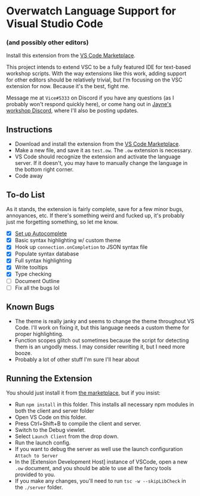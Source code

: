 # Overwatch Language Support for Visual Studio Code
### (and possibly other editors)

Install this extension from the [VS Code Marketplace](https://marketplace.visualstudio.com/items?itemName=vicerust.overwatch&ssr=false).

This project intends to extend VSC to be a fully featured IDE for text-based workshop scripts. With the way extensions like this work, adding support for other editors should be relatively trivial, but I'm focusing on the VSC extension for now. Because it's the best, fight me.

Message me at `Vice#5333` on Discord if you have any questions (as I probably won't respond quickly here), or come hang out in [Jayne's workshop Discord](https://discord.gg/qft8x2X), where I'll also be posting updates.

## Instructions

- Download and install the extension from the [VS Code Marketplace](https://marketplace.visualstudio.com/items?itemName=vicerust.overwatch&ssr=false).
- Make a new file, and save it as `test.ow`. The `.ow` extension is necessary.
- VS Code should recognize the extension and activate the language server. If it doesn't, you may have to manually change the language in the bottom right corner.
- Code away

## To-do List

As it stands, the extension is fairly complete, save for a few minor bugs, annoyances, etc. If there's something weird and fucked up, it's probably just me forgetting something, so let me know.

- [x] [Set up Autocomplete](https://streamable.com/oo22t)
- [x] Basic syntax highlighting w/ custom theme
- [x] Hook up `connection.onCompletion` to JSON syntax file
- [x] Populate syntax database
- [x] Full syntax highlighting
- [x] Write tooltips
- [x] Type checking
- [ ] Document Outline
- [ ] Fix all the bugs lol

## Known Bugs

- The theme is really janky and seems to change the theme throughout VS Code. I'll work on fixing it, but this language needs a custom theme for proper highlighting.
- Function scopes glitch out sometimes because the script for detecting them is an ungodly mess. I may consider rewriting it, but I need more booze.
- Probably a lot of other stuff I'm sure I'll hear about

## Running the Extension

You should just install it from [the marketplace](https://marketplace.visualstudio.com/items?itemName=vicerust.overwatch&ssr=false), but if you insist:
- Run `npm install` in this folder. This installs all necessary npm modules in both the client and server folder
- Open VS Code on this folder.
- Press Ctrl+Shift+B to compile the client and server.
- Switch to the Debug viewlet.
- Select `Launch Client` from the drop down.
- Run the launch config.
- If you want to debug the server as well use the launch configuration `Attach to Server`
- In the [Extension Development Host] instance of VSCode, open a new `.ow` document, and you should be able to use all the fancy tools provided to you.
- If you make any changes, you'll need to run `tsc -w --skipLibCheck` in the `./server` folder.

